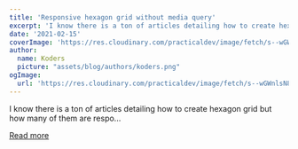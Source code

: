 ```yaml
---
title: 'Responsive hexagon grid without media query'
excerpt: 'I know there is a ton of articles detailing how to create hexagon grid but how many of them are respo...'
date: '2021-02-15'
coverImage: 'https://res.cloudinary.com/practicaldev/image/fetch/s--wGWnlsN8--/c_imagga_scale,f_auto,fl_progressive,h_420,q_auto,w_1000/https://dev-to-uploads.s3.amazonaws.com/i/hote9zyrdk6gkdw6f8hw.png'
author:
  name: Koders
  picture: "assets/blog/authors/koders.png"
ogImage:
  url: 'https://res.cloudinary.com/practicaldev/image/fetch/s--wGWnlsN8--/c_imagga_scale,f_auto,fl_progressive,h_420,q_auto,w_1000/https://dev-to-uploads.s3.amazonaws.com/i/hote9zyrdk6gkdw6f8hw.png'
---
```


I know there is a ton of articles detailing how to create hexagon grid but how many of them are respo...

[Read more](https://dev.to/afif/responsive-hexagon-grid-without-media-query-57g7)
